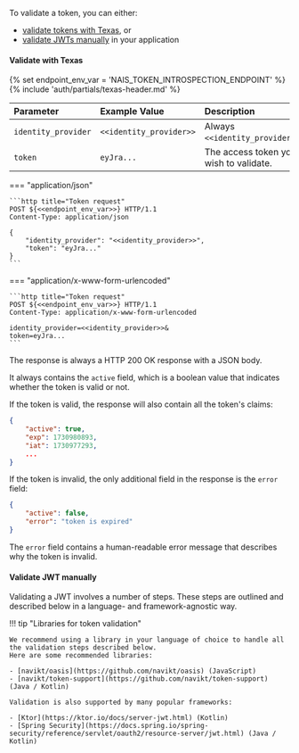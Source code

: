 To validate a token, you can either:

- [validate tokens with Texas](#validate-with-texas), or
- [validate JWTs manually](#validate-jwt-manually) in your application

#### Validate with Texas

{% set endpoint_env_var = 'NAIS_TOKEN_INTROSPECTION_ENDPOINT' %}
{% include 'auth/partials/texas-header.md' %}

| Parameter           | Example Value           | Description                            |
|:--------------------|:------------------------|:---------------------------------------|
| `identity_provider` | `<<identity_provider>>` | Always `<<identity_provider>>`.        |
| `token`             | `eyJra...`              | The access token you wish to validate. |

=== "application/json"

    ```http title="Token request"
    POST ${<<endpoint_env_var>>} HTTP/1.1
    Content-Type: application/json

    {
        "identity_provider": "<<identity_provider>>",
        "token": "eyJra..."
    }
    ```

=== "application/x-www-form-urlencoded"

    ```http title="Token request"
    POST ${<<endpoint_env_var>>} HTTP/1.1
    Content-Type: application/x-www-form-urlencoded

    identity_provider=<<identity_provider>>&
    token=eyJra...
    ```

The response is always a HTTP 200 OK response with a JSON body.

It always contains the `active` field, which is a boolean value that indicates whether the token is valid or not.

If the token is valid, the response will also contain all the token's claims:

```json title="Valid token"
{
    "active": true,
    "exp": 1730980893,
    "iat": 1730977293,
    ...
}
```

If the token is invalid, the only additional field in the response is the `error` field:

```json title="Invalid token"
{
    "active": false,
    "error": "token is expired"
}
```

The `error` field contains a human-readable error message that describes why the token is invalid.

#### Validate JWT manually

Validating a JWT involves a number of steps.
These steps are outlined and described below in a language- and framework-agnostic way.

!!! tip "Libraries for token validation"

    We recommend using a library in your language of choice to handle all the validation steps described below.
    Here are some recommended libraries:

    - [navikt/oasis](https://github.com/navikt/oasis) (JavaScript)
    - [navikt/token-support](https://github.com/navikt/token-support) (Java / Kotlin)

    Validation is also supported by many popular frameworks:

    - [Ktor](https://ktor.io/docs/server-jwt.html) (Kotlin)
    - [Spring Security](https://docs.spring.io/spring-security/reference/servlet/oauth2/resource-server/jwt.html) (Java / Kotlin)
